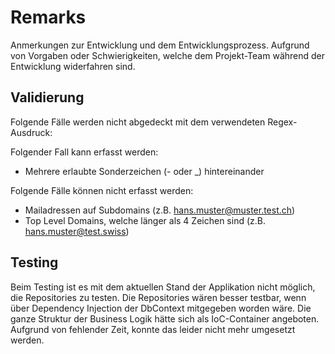 # Remarks
Anmerkungen zur Entwicklung und dem Entwicklungsprozess. Aufgrund von Vorgaben oder Schwierigkeiten, welche dem Projekt-Team während der Entwicklung widerfahren sind.

## Validierung
Folgende Fälle werden nicht abgedeckt mit dem verwendeten Regex-Ausdruck:

Folgender Fall kann erfasst werden:

- Mehrere erlaubte Sonderzeichen (- oder _) hintereinander

Folgende Fälle können nicht erfasst werden:

- Mailadressen auf Subdomains (z.B. hans.muster@muster.test.ch)
- Top Level Domains, welche länger als 4 Zeichen sind (z.B. hans.muster@test.swiss)

## Testing
Beim Testing ist es mit dem aktuellen Stand der Applikation nicht möglich, die Repositories zu testen. Die Repositories wären besser testbar, wenn über Dependency Injection der DbContext mitgegeben worden wäre. Die ganze Struktur der Business Logik hätte sich als IoC-Container angeboten. Aufgrund von fehlender Zeit, konnte das leider nicht mehr umgesetzt werden. 